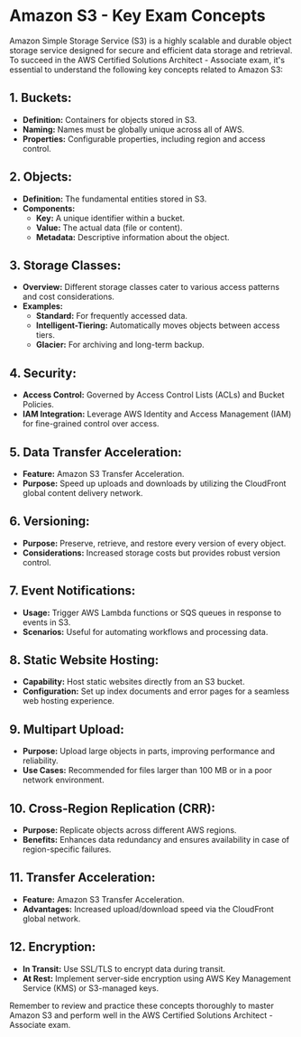 # Amazon S3 - Key Exam Concepts

Amazon Simple Storage Service (S3) is a highly scalable and durable object storage service designed for secure and efficient data storage and retrieval. To succeed in the AWS Certified Solutions Architect - Associate exam, it's essential to understand the following key concepts related to Amazon S3:

## 1. **Buckets:**
   - **Definition:** Containers for objects stored in S3.
   - **Naming:** Names must be globally unique across all of AWS.
   - **Properties:** Configurable properties, including region and access control.

## 2. **Objects:**
   - **Definition:** The fundamental entities stored in S3.
   - **Components:**
     - **Key:** A unique identifier within a bucket.
     - **Value:** The actual data (file or content).
     - **Metadata:** Descriptive information about the object.

## 3. **Storage Classes:**
   - **Overview:** Different storage classes cater to various access patterns and cost considerations.
   - **Examples:**
     - **Standard:** For frequently accessed data.
     - **Intelligent-Tiering:** Automatically moves objects between access tiers.
     - **Glacier:** For archiving and long-term backup.

## 4. **Security:**
   - **Access Control:** Governed by Access Control Lists (ACLs) and Bucket Policies.
   - **IAM Integration:** Leverage AWS Identity and Access Management (IAM) for fine-grained control over access.

## 5. **Data Transfer Acceleration:**
   - **Feature:** Amazon S3 Transfer Acceleration.
   - **Purpose:** Speed up uploads and downloads by utilizing the CloudFront global content delivery network.

## 6. **Versioning:**
   - **Purpose:** Preserve, retrieve, and restore every version of every object.
   - **Considerations:** Increased storage costs but provides robust version control.

## 7. **Event Notifications:**
   - **Usage:** Trigger AWS Lambda functions or SQS queues in response to events in S3.
   - **Scenarios:** Useful for automating workflows and processing data.

## 8. **Static Website Hosting:**
   - **Capability:** Host static websites directly from an S3 bucket.
   - **Configuration:** Set up index documents and error pages for a seamless web hosting experience.

## 9. **Multipart Upload:**
   - **Purpose:** Upload large objects in parts, improving performance and reliability.
   - **Use Cases:** Recommended for files larger than 100 MB or in a poor network environment.

## 10. **Cross-Region Replication (CRR):**
  - **Purpose:** Replicate objects across different AWS regions.
  - **Benefits:** Enhances data redundancy and ensures availability in case of region-specific failures.

## 11. **Transfer Acceleration:**
  - **Feature:** Amazon S3 Transfer Acceleration.
  - **Advantages:** Increased upload/download speed via the CloudFront global network.

## 12. **Encryption:**
  - **In Transit:** Use SSL/TLS to encrypt data during transit.
  - **At Rest:** Implement server-side encryption using AWS Key Management Service (KMS) or S3-managed keys.

Remember to review and practice these concepts thoroughly to master Amazon S3 and perform well in the AWS Certified Solutions Architect - Associate exam.
